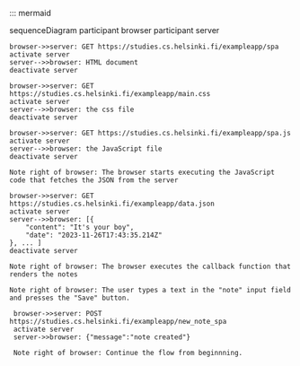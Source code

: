 ::: mermaid

sequenceDiagram
    participant browser
    participant server

    browser->>server: GET https://studies.cs.helsinki.fi/exampleapp/spa
    activate server
    server-->>browser: HTML document
    deactivate server

    browser->>server: GET https://studies.cs.helsinki.fi/exampleapp/main.css
    activate server
    server-->>browser: the css file
    deactivate server

    browser->>server: GET https://studies.cs.helsinki.fi/exampleapp/spa.js
    activate server
    server-->>browser: the JavaScript file
    deactivate server

    Note right of browser: The browser starts executing the JavaScript code that fetches the JSON from the server

    browser->>server: GET https://studies.cs.helsinki.fi/exampleapp/data.json
    activate server
    server-->>browser: [{
        "content": "It's your boy",
        "date": "2023-11-26T17:43:35.214Z"
    }, ... ]
    deactivate server

    Note right of browser: The browser executes the callback function that renders the notes

    Note right of browser: The user types a text in the "note" input field and presses the "Save" button.

     browser->>server: POST https://studies.cs.helsinki.fi/exampleapp/new_note_spa
     activate server
     server->>browser: {"message":"note created"}

     Note right of browser: Continue the flow from beginnning.

